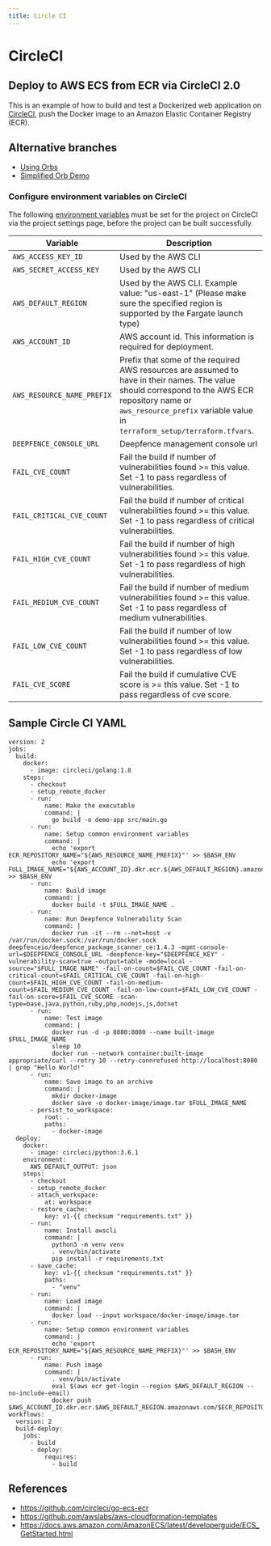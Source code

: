 ```yaml
---
title: Circle CI
---
```


# CircleCI

## Deploy to AWS ECS from ECR via CircleCI 2.0

This is an example of how to build and test a Dockerized web application on [CircleCI](https://circleci.com), push the Docker image to an Amazon Elastic Container Registry (ECR).

## Alternative branches
* [Using Orbs](https://github.com/CircleCI-Public/circleci-demo-aws-ecs-ecr/tree/orbs)
* [Simplified Orb Demo](https://github.com/CircleCI-Public/circleci-demo-aws-ecs-ecr/tree/simple_orb_demo)

### Configure environment variables on CircleCI
The following [environment variables](https://circleci.com/docs/2.0/env-vars/#setting-an-environment-variable-in-a-project) must be set for the project on CircleCI via the project settings page, before the project can be built successfully.


| Variable                   | Description                                                                                                                                                                                                                  |
|----------------------------|------------------------------------------------------------------------------------------------------------------------------------------------------------------------------------------------------------------------------|
| `AWS_ACCESS_KEY_ID`        | Used by the AWS CLI                                                                                                                                                                                                          |
| `AWS_SECRET_ACCESS_KEY`    | Used by the AWS CLI                                                                                                                                                                                                          |
| `AWS_DEFAULT_REGION`       | Used by the AWS CLI. Example value: "us-east-1" (Please make sure the specified region is supported by the Fargate launch type)                                                                                              |
| `AWS_ACCOUNT_ID`           | AWS account id. This information is required for deployment.                                                                                                                                                                 |
| `AWS_RESOURCE_NAME_PREFIX` | Prefix that some of the required AWS resources are assumed to have in their names. The value should correspond to the AWS ECR repository name or `aws_resource_prefix` variable value in `terraform_setup/terraform.tfvars`. |
| `DEEPFENCE_CONSOLE_URL`    | Deepfence management console url                                                                                                                                                                                             |
| `FAIL_CVE_COUNT`           | Fail the build if number of vulnerabilities found >= this value. Set -1 to pass regardless of vulnerabilities.                                                                                                               |
| `FAIL_CRITICAL_CVE_COUNT`  | Fail the build if number of critical vulnerabilities found >= this value. Set -1 to pass regardless of critical vulnerabilities.                                                                                             |
| `FAIL_HIGH_CVE_COUNT`      | Fail the build if number of high vulnerabilities found >= this value. Set -1 to pass regardless of high vulnerabilities.                                                                                                     |
| `FAIL_MEDIUM_CVE_COUNT`    | Fail the build if number of medium vulnerabilities found >= this value. Set -1 to pass regardless of medium vulnerabilities.                                                                                                 |
| `FAIL_LOW_CVE_COUNT`       | Fail the build if number of low vulnerabilities found >= this value. Set -1 to pass regardless of low vulnerabilities.                                                                                                       |
| `FAIL_CVE_SCORE`           | Fail the build if cumulative CVE score is >= this value. Set -1 to pass regardless of cve score.                                                                                                                             |

## Sample Circle CI YAML

```
version: 2
jobs:
  build:
    docker:
      - image: circleci/golang:1.8
    steps:
      - checkout
      - setup_remote_docker
      - run:
          name: Make the executable
          command: |
            go build -o demo-app src/main.go
      - run:
          name: Setup common environment variables
          command: |
            echo 'export ECR_REPOSITORY_NAME="${AWS_RESOURCE_NAME_PREFIX}"' >> $BASH_ENV
            echo 'export FULL_IMAGE_NAME="${AWS_ACCOUNT_ID}.dkr.ecr.${AWS_DEFAULT_REGION}.amazonaws.com/${ECR_REPOSITORY_NAME}:${CIRCLE_SHA1}"' >> $BASH_ENV
      - run:
          name: Build image
          command: |
            docker build -t $FULL_IMAGE_NAME .
      - run:
          name: Run Deepfence Vulnerability Scan
          command: |
            docker run -it --rm --net=host -v /var/run/docker.sock:/var/run/docker.sock deepfenceio/deepfence_package_scanner_ce:1.4.3 -mgmt-console-url=$DEEPFENCE_CONSOLE_URL -deepfence-key="$DEEPFENCE_KEY" -vulnerability-scan=true -output=table -mode=local -source="$FULL_IMAGE_NAME" -fail-on-count=$FAIL_CVE_COUNT -fail-on-critical-count=$FAIL_CRITICAL_CVE_COUNT -fail-on-high-count=$FAIL_HIGH_CVE_COUNT -fail-on-medium-count=$FAIL_MEDIUM_CVE_COUNT -fail-on-low-count=$FAIL_LOW_CVE_COUNT -fail-on-score=$FAIL_CVE_SCORE -scan-type=base,java,python,ruby,php,nodejs,js,dotnet
      - run:
          name: Test image
          command: |
            docker run -d -p 8080:8080 --name built-image $FULL_IMAGE_NAME
            sleep 10
            docker run --network container:built-image appropriate/curl --retry 10 --retry-connrefused http://localhost:8080 | grep "Hello World!"
      - run:
          name: Save image to an archive
          command: |
            mkdir docker-image
            docker save -o docker-image/image.tar $FULL_IMAGE_NAME
      - persist_to_workspace:
          root: .
          paths:
            - docker-image
  deploy:
    docker:
      - image: circleci/python:3.6.1
    environment:
      AWS_DEFAULT_OUTPUT: json
    steps:
      - checkout
      - setup_remote_docker
      - attach_workspace:
          at: workspace
      - restore_cache:
          key: v1-{{ checksum "requirements.txt" }}
      - run:
          name: Install awscli
          command: |
            python3 -m venv venv
            . venv/bin/activate
            pip install -r requirements.txt
      - save_cache:
          key: v1-{{ checksum "requirements.txt" }}
          paths:
            - "venv"
      - run:
          name: Load image
          command: |
            docker load --input workspace/docker-image/image.tar
      - run:
          name: Setup common environment variables
          command: |
            echo 'export ECR_REPOSITORY_NAME="${AWS_RESOURCE_NAME_PREFIX}"' >> $BASH_ENV
      - run:
          name: Push image
          command: |
            . venv/bin/activate
            eval $(aws ecr get-login --region $AWS_DEFAULT_REGION --no-include-email)
            docker push $AWS_ACCOUNT_ID.dkr.ecr.$AWS_DEFAULT_REGION.amazonaws.com/$ECR_REPOSITORY_NAME:$CIRCLE_SHA1
workflows:
  version: 2
  build-deploy:
    jobs:
      - build
      - deploy:
          requires:
            - build
```

## References
- https://github.com/circleci/go-ecs-ecr
- https://github.com/awslabs/aws-cloudformation-templates
- https://docs.aws.amazon.com/AmazonECS/latest/developerguide/ECS_GetStarted.html